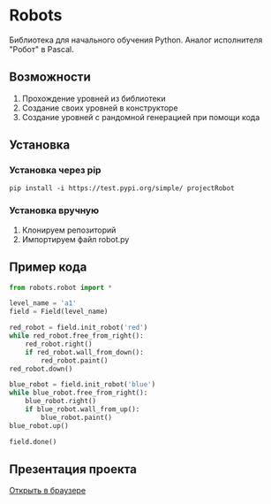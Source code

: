 
# Robots
Библиотека для начального обучения Python. Аналог исполнителя "Робот" в Pascal.
## Возможности

 1. Прохождение уровней из библиотеки
 2. Создание своих уровней в конструкторе
 3. Создание уровней с рандомной генерацией при помощи кода
## Установка
### Установка через pip
``pip install -i https://test.pypi.org/simple/ projectRobot``
### Установка вручную
 1. Клонируем репозиторий
 2. Импортируем файл robot.py
## Пример кода
```python
from robots.robot import *

level_name = 'a1'
field = Field(level_name)

red_robot = field.init_robot('red')
while red_robot.free_from_right():
    red_robot.right()
    if red_robot.wall_from_down():
        red_robot.paint()
red_robot.down()

blue_robot = field.init_robot('blue')
while blue_robot.free_from_right():
    blue_robot.right()
    if blue_robot.wall_from_up():
        blue_robot.paint()
blue_robot.up()

field.done()
```
## Презентация проекта
[Открыть в браузере](https://www.beautiful.ai/player/-MfcwzFT0X8b-WW3OkMS)
